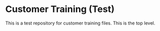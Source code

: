 # Customer Training (Test)
This is a test repository for customer training files.
This is the top level.
